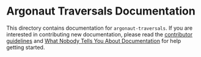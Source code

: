 # Argonaut Traversals Documentation

This directory contains documentation for `argonaut-traversals`. If you are interested in contributing new documentation, please read the [contributor guidelines](../CONTRIBUTING.md) and [What Nobody Tells You About Documentation](https://documentation.divio.com) for help getting started.
